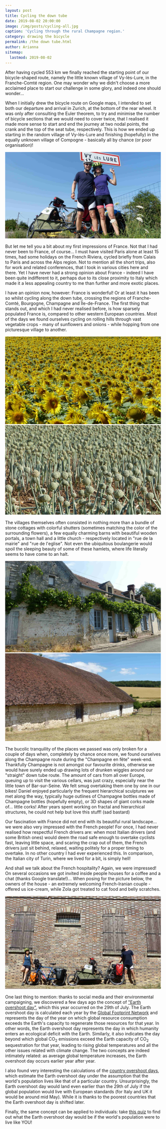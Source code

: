 ```yaml
---
layout: post
title: Cycling the down tube
date: 2019-08-02 20:00:00
image: /img/posts/cycling-all.jpg
caption: 'Cycling through the rural Champagne region.' 
category: drawing the bicycle
permalink: /the down tube.html
author: Arianna
sitemap:
  lastmod: 2019-08-02
---
```

After having cycled 553 km we finally reached the starting point of our bicycle-shaped route, namely the little known village of Vy-lès-Lure, in the Franche-Comté region. One may wonder why we didn't choose a more acclaimed place to start our challenge in some glory, and indeed one should wonder... 

When I initially drew the bicycle route on Google maps, I intended to set both our departure and arrival in Zurich, at the bottom of the rear wheel. It was only after consulting the Euler theorem, to try and minimise the number of bicycle sections that we would need to cover twice, that I realised it made more sense to start and end the journey at two nodal points, the crank and the top of the seat tube, respectively. This is how we ended up starting in the random village of Vy-lès-Lure and finishing (hopefully) in the equally unknown village of Compogne - basically all by chance (or poor organisation)!

<img class="img-responsive" src=" /img/posts/vy-les-lure.jpg" alt="Vy-lès-Lure">

But let me tell you a bit about my first impressions of France. Not that I had never been to France, of course... I must have visited Paris alone at least 15 times, had some holidays on the French Riviera, cycled briefly from Calais to Paris and across the Alps region. Not to mention all the short trips, also for work and related conferences, that I took in various cities here and there. Yet I have never had a strong opinion about France - indeed I have been quite indifferent to it, perhaps due to its close proximity to Italy which made it a less appealing country to me than further and more exotic places.

I have an opinion now, however: France is wonderful! Or at least it has been so whilst cycling along the down tube, crossing the regions of Franche-Comté, Bourgogne, Champagne and Île-de-France. The first thing that stands out, and which I had never realised before, is how sparsely populated France is, compared to other western European countries. Most of the days we found ourselves cycling on rolling hills through vast vegetable crops - many of sunflowers and onions - while hopping from one picturesque village to another.

<img class="img-responsive" src=" /img/posts/sunflowers.jpg" alt="Sunflowers">

<img class="img-responsive" src=" /img/posts/onions.jpg" alt="Onions">

The villages themselves often consisted in nothing more than a bundle of stone cottages with colorful shutters (sometimes matching the color of the surrounding flowers), a few equally charming barns with beautiful wooden portals, a town hall and a little church - respectively located in "rue de la mairie" and "rue de l'eglise". Not even the ubiquitous boulangerie would spoil the sleeping beauty of some of these hamlets, where life literally seems to have come to an halt.  

<img class="img-responsive" src=" /img/posts/cottage.jpg" alt="Cottage">  

<img class="img-responsive" src=" /img/posts/barn.jpg" alt="Barn">

The bucolic tranquility of the places we passed was only broken for a couple of days when, completely by chance once more, we found ourselves along the Champagne route during the "Champagne en fête" week-end. Thankfully Champagne is not amongst our favourite drinks, otherwise we would have surely ended up drawing lots of drunken wiggles around our "straight" down tube route. The amount of cars from all over Europe, queuing up to visit the various cellars, was just crazy, especially near the little town of Bar-sur-Seine. We felt smug overtaking them one by one in our bikes! Daniel enjoyed particularly the frequent hierarchical sculptures we met along the way, typically huge outlines of Champagne bottles made of Champagne bottles (hopefully empty), or 3D shapes of giant corks made of... little corks! After years spent working on fractal and hierarchical structures, he could not help but love this stuff! (sad bastard)

Our fascination with France did not end with its beautiful rural landscape... we were also very impressed with the French people! For once, I had never realised how respectful French drivers are: when most Italian drivers (and some British ones) would deem the road safe enough to overtake cyclists fast, leaving little space, and scaring the crap out of them, the French drivers just sit behind, relaxed, waiting politely for a proper timing to overtake. In no other country I had ever experienced this. In comparison, the Italian city of Turin, where we lived for a bit, is simply hell! 

And shall we talk about the French hospitality? Again, we were impressed! On several occasions we got invited inside people houses for a coffee and a chat (thanks Google translate!)... When posing for the picture below, the owners of the house - an extremely welcoming French-Iranian couple - offered us ice-cream, while Zola got treated to cat food and belly scratches.

<img class="img-responsive" src=" /img/posts/front-of-house.jpg" alt="Posing for picture"> 
  
One last thing to mention: thanks to social media and their environmental campaigning, we discovered a few days ago the concept of <a class="special" href="https://overshootday.org">"Earth overshoot day"</a>, which this year occurred on the 29th of July. The Earth overshoot day is calculated each year by the <a class="special" href="https://footprintnetwork.org">Global Footprint Network</a> and represents the day of the year on which global resource consumption exceeds the Earth's capacity to regenerate those resources for that year. In other words, the Earth overshoot day represents the day in which humanity enters an ecological deficit with the Earth. Similarly, it also indicates the day beyond which global CO<sub>2</sub> emissions exceed the Earth capacity of CO<sub>2</sub> sequestration for that year, leading to rising global temperatures and all the other issues related with climate change. The two concepts are indeed intimately related: as average global temperature increases, the Earth overshoot day occurs earlier year after year. 

I also found very interesting the calculations of the <a class="special" href="http://overshootday.org/newsroom/country-overshoot-days/">country overshoot days</a>, which estimate the Earth overshoot day under the assumption that the world's population lives like that of a particular country. Unsurprisingly, the Earth overshoot day would land even earlier than the 29th of July if the global population would live with European standards (for Italy and UK it would be around mid May). While it is thanks to the poorest countries that the Earth overshoot day is shifted later.

Finally, the same concept can be applied to individuals: take <a class="special" href="http://footprintcalculator.org/">this quiz</a> to find out what the Earth overshoot day would be if the world's population were to live like YOU!           



   
